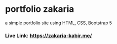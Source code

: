 # portfolio zakaria
 a simple portfolio site using HTML, CSS, Bootstrap 5
### Live Link: https://zakaria-kabir.me/ 
